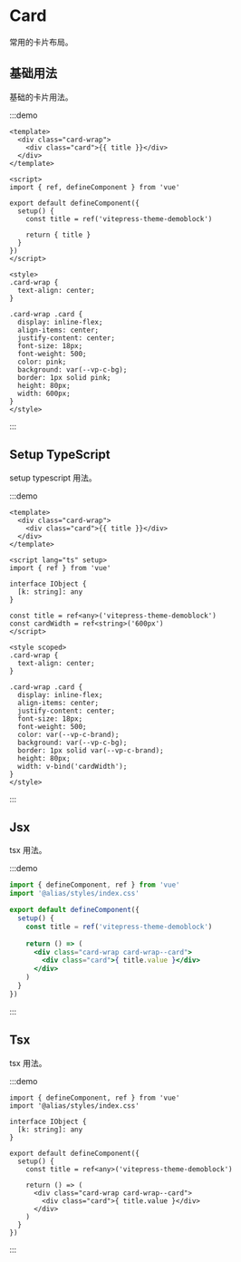 # Card

常用的卡片布局。

## 基础用法 <Badge type="info" text="default" />

基础的卡片用法。

:::demo

```vue
<template>
  <div class="card-wrap">
    <div class="card">{{ title }}</div>
  </div>
</template>

<script>
import { ref, defineComponent } from 'vue'

export default defineComponent({
  setup() {
    const title = ref('vitepress-theme-demoblock')

    return { title }
  }
})
</script>

<style>
.card-wrap {
  text-align: center;
}

.card-wrap .card {
  display: inline-flex;
  align-items: center;
  justify-content: center;
  font-size: 18px;
  font-weight: 500;
  color: pink;
  background: var(--vp-c-bg);
  border: 1px solid pink;
  height: 80px;
  width: 600px;
}
</style>
```

:::


## Setup TypeScript <Badge type="tip" text="^2.3.0" />

setup typescript 用法。

:::demo

```vue
<template>
  <div class="card-wrap">
    <div class="card">{{ title }}</div>
  </div>
</template>

<script lang="ts" setup>
import { ref } from 'vue'

interface IObject {
  [k: string]: any
}

const title = ref<any>('vitepress-theme-demoblock')
const cardWidth = ref<string>('600px')
</script>

<style scoped>
.card-wrap {
  text-align: center;
}

.card-wrap .card {
  display: inline-flex;
  align-items: center;
  justify-content: center;
  font-size: 18px;
  font-weight: 500;
  color: var(--vp-c-brand);
  background: var(--vp-c-bg);
  border: 1px solid var(--vp-c-brand);
  height: 80px;
  width: v-bind('cardWidth');
}
</style>
```

:::


## Jsx <Badge type="tip" text="^2.3.0" />

tsx 用法。

:::demo

```jsx
import { defineComponent, ref } from 'vue'
import '@alias/styles/index.css'

export default defineComponent({
  setup() {
    const title = ref('vitepress-theme-demoblock')
    
    return () => (
      <div class="card-wrap card-wrap--card">
        <div class="card">{ title.value }</div>
      </div>
    )
  }
})
```

:::

## Tsx <Badge type="tip" text="^2.3.0" />

tsx 用法。

:::demo

```tsx
import { defineComponent, ref } from 'vue'
import '@alias/styles/index.css'

interface IObject {
  [k: string]: any
}

export default defineComponent({
  setup() {
    const title = ref<any>('vitepress-theme-demoblock')
    
    return () => (
      <div class="card-wrap card-wrap--card">
        <div class="card">{ title.value }</div>
      </div>
    )
  }
})
```

:::

<script setup>
console.log('vitepress-theme-demoblock setup')
</script>

<script>
console.log('vitepress-theme-demoblock')
</script>
